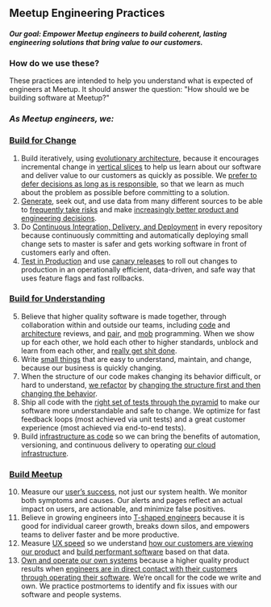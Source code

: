 ## Meetup Engineering Practices
#### *Our goal: Empower Meetup engineers to build coherent, lasting engineering solutions that bring value to our customers.*

### How do we use these?
These practices are intended to help you understand what is expected of engineers at Meetup. It should answer the question: "How should we be building software at Meetup?"

### *As Meetup engineers, we:*

### [Build for Change](/principles/principles.md) 

1. Build iteratively, using [evolutionary architecture](https://www.thoughtworks.com/insights/blog/microservices-evolutionary-architecture), because it encourages incremental change in [vertical slices](https://agileforall.com/vertical-slices-and-scale/) to help us learn about our software and deliver value to our customers as quickly as possible. We [prefer to defer decisions as long as is responsible](https://martinfowler.com/bliki/Yagni.html), so that we learn as much about the problem as possible before committing to a solution.
2. [Generate](https://docs.google.com/document/d/1Wuuc7B1AexwT2UV3N-8BpNxxNB0z_hFhHM0tC2Dx-K8/edit?ts=5cfff9bf#), seek out, and use data from many different sources to be able to [frequently take risks](https://youtu.be/rA3K0nwBIH4?t=1200) and make [increasingly better product and engineering decisions](https://blog.usejournal.com/the-surprising-link-between-a-companys-growth-and-its-data-analytics-strategy-8e5be31bbca5).
3. Do [Continuous Integration, Delivery, and Deployment](https://blog.usejournal.com/the-surprising-link-between-a-companys-growth-and-its-data-analytics-strategy-8e5be31bbca5) in every repository because continuously committing and automatically deploying small change sets to master is safer and gets working software in front of customers early and often. 
4. [Test in Production](https://martinfowler.com/articles/qa-in-production.html) and use [canary releases](https://martinfowler.com/bliki/CanaryRelease.html) to roll out changes to production in an operationally efficient, data-driven, and safe way that uses feature flags and fast rollbacks. 

### [Build for Understanding](/principles/principles.md)

5. Believe that higher quality software is made together, through collaboration within and outside our teams, including [code](https://medium.com/making-meetup/effective-code-review-through-principled-pragmatism-c9ef59228bdb) and [architecture](https://meetup.atlassian.net/wiki/spaces/MUP/pages/679642233/About+the+Architecture+Toolkit) reviews, and [pair](https://meetup.atlassian.net/wiki/spaces/coresvc/pages/523075747/How+To+Pair+Better), and [mob](https://meetup.atlassian.net/wiki/spaces/coresvc/pages/829947918/Mobbing) programming. When we show up for each other, we hold each other to higher standards, unblock and learn from each other, and [really get shit done](http://www.sarahmei.com/blog/2010/04/14/thoughts-on-two-months-of-pairing/).
6. Write [small things](https://www.youtube.com/watch?v=8bZh5LMaSmE) that are easy to understand, maintain, and change, because our business is quickly changing. 
7. When the structure of our code makes changing its behavior difficult, or hard to understand, [we refactor](https://martinfowler.com/books/refactoring.html) by [changing the structure first and then changing the behavior](https://www.youtube.com/watch?v=8bZh5LMaSmE).
8. Ship all code with the [right set of tests through the pyramid](https://martinfowler.com/articles/practical-test-pyramid.html) to make our software more understandable and safe to change. We optimize for fast feedback loops (most achieved via unit tests) and a great customer experience (most achieved via end-to-end tests).
9. Build [infrastructure as code](https://www.hashicorp.com/resources/what-is-infrastructure-as-code) so we can bring the benefits of automation, versioning, and continuous delivery to operating [our cloud infrastructure](https://aws.amazon.com/).

### [Build Meetup](/principles/principles.md)

10. Measure our [user’s success](https://landing.google.com/sre/sre-book/chapters/monitoring-distributed-systems/), not just our system health. We monitor both symptoms and causes. Our alerts and pages reflect an actual impact on users, are actionable, and minimize false positives.
11. Believe in growing engineers into [T-shaped engineers](https://medium.com/making-meetup/t-shaped-engineering-on-meetup-pro-1e0a38df7f5b) because it is good for individual career growth, breaks down silos, and empowers teams to deliver faster and be more productive. 
12. Measure [UX speed](https://meetup.atlassian.net/wiki/spaces/WEG/pages/818316451/UX+Speed+Definitions) so we understand [how our customers are viewing our product](https://meetup.atlassian.net/wiki/spaces/WEG/pages/818316451/UX+Speed+Definitions) and [build performant software](https://meetup.atlassian.net/wiki/spaces/WEG/pages/669614663/Web%2BPerformance%2BUX%2BSpeed) based on that data.
13. [Own and operate our own systems](https://www.thoughtworks.com/insights/blog/there-no-such-thing-devops-team) because a higher quality product results when [engineers are in direct contact with their customers through operating their software](https://queue.acm.org/detail.cfm?id=1142065). We’re oncall for the code we write and own. We practice postmortems to identify and fix issues with our software and people systems.
